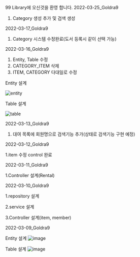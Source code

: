 99 Library에 오신것을 환영 합니다.
2022-03-25_Goldra9
1. Category 생성 추가 및 검색 생성

2022-03-17_Goldra9

1. Category 시스템 수정완료(도서 등록시 같이 선택 가능)

2022-03-16_Goldra9
1. Entity, Table 수정
2. CATEGORY_ITEM 삭제
3. ITEM, CATEGORY 다대일로 수정

Entity 설계

![entity](https://user-images.githubusercontent.com/89749413/158616957-7da52a4c-51ea-42d8-9763-2ac656330086.PNG)

Table 설계

![table](https://user-images.githubusercontent.com/89749413/158617176-daa4556a-ca25-44d0-8ea6-f8cfc5811c1c.PNG)

2022-03-13_Goldra9

1. 대여 목록에 회원명으로 검색기능 추가(상태로 검색기능 구현 예정)

2022-03-12_Goldra9

1.item 수정 control 완료

2022-03-11_Goldra9

1.Controller 설계(Rental)

2022-03-10_Goldra9

1.repository 설계

2.service 설계

3.Controller 설계(item, member)

2022-03-09_Goldra9

Entity 설계
![image](https://user-images.githubusercontent.com/89749413/157261141-fe5d40d2-8361-43a5-a872-8b6c193cd916.png)

Table 설계
![image](https://user-images.githubusercontent.com/89749413/157261198-832eca39-c017-4c67-9a16-2b1960f0f712.png)



